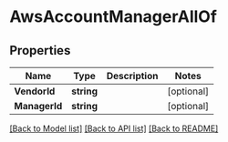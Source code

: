 # AwsAccountManagerAllOf

## Properties

Name | Type | Description | Notes
------------ | ------------- | ------------- | -------------
**VendorId** | **string** |  | [optional] 
**ManagerId** | **string** |  | [optional] 

[[Back to Model list]](../README.md#documentation-for-models) [[Back to API list]](../README.md#documentation-for-api-endpoints) [[Back to README]](../README.md)


